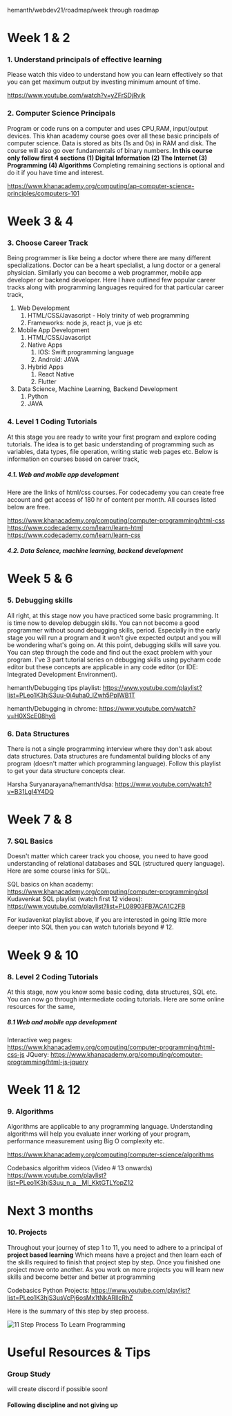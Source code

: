 

hemanth/webdev21/roadmap/week through roadmap


Week 1 & 2
==========

### 1. Understand principals of effective learning

Please watch this video to understand how you can learn effectively so that you can get maximum output by investing minimum amount of time.

https://www.youtube.com/watch?v=yZFrSDjRvjk

### 2. Computer Science Principals

Program or code runs on a computer and uses CPU,RAM, input/output devices. This khan academy course goes over all these basic principals of computer science. Data is stored as bits (1s and 0s) in RAM and disk. The course will also go over fundamentals of binary numbers. **In this course only follow first 4 sections (1) Digital Information (2) The Internet (3) Programming (4) Algorithms** Completing remaining sections is optional and do it if you have time and interest.

https://www.khanacademy.org/computing/ap-computer-science-principles/computers-101

Week 3 & 4
==========

### 3. Choose Career Track

Being programmer is like being a doctor where there are many different specializations. Doctor can be a heart specialist, a lung doctor
or a general physician. Similarly you can become a web programmer, mobile app developer or backend developer. Here I have outlined
few popular career tracks along with programming languages required for that particular career track,

1. Web Development
    1. HTML/CSS/Javascript - Holy trinity of web programming
    1. Frameworks: node js, react js, vue js etc
1. Mobile App Development
    1. HTML/CSS/Javascript
    1. Native Apps
        1. IOS: Swift programming language
        1. Android: JAVA
    1. Hybrid Apps
        1. React Native
        1. Flutter
1. Data Science, Machine Learning, Backend Development
    1. Python
    1. JAVA


### 4. Level 1 Coding Tutorials

At this stage you are ready to write your first program and explore coding tutorials. The idea is to get basic understanding
of programming such as variables, data types, file operation, writing static web pages etc. Below is information on courses
based on career track,

##### 4.1. Web and mobile app development

Here are the links of html/css courses. For codecademy you can create free account and get access of 180 hr 
of content per month. All courses listed below are free.
  
https://www.khanacademy.org/computing/computer-programming/html-css
https://www.codecademy.com/learn/learn-html
https://www.codecademy.com/learn/learn-css

##### 4.2. Data Science, machine learning, backend development


Week 5 & 6
==========

### 5. Debugging skills

All right, at this stage now you have practiced some basic programming. It is time now to develop debuggin skills. 
You can not become a good programmer without sound debugging skills, period. Especially in the early stage
you will run a program and it won't give expected output and you will be wondering what's going on. 
At this point, debugging skills will save you. You can step through the code and find out the exact problem
with your program. I've 3 part tutorial series on debugging skills using pycharm code editor but these 
concepts are applicable in any code editor (or IDE: Integrated Development Environment). 

hemanth/Debugging tips playlist: https://www.youtube.com/playlist?list=PLeo1K3hjS3uu-0i4uha0_lZwh5PpIWB1T

hemanth/Debugging in chrome: https://www.youtube.com/watch?v=H0XScE08hy8

### 6. Data Structures

There is not a single programming interview where they don't ask about data structures. Data structures are
fundamental building blocks of any program (doesn't matter which programming language). Follow this playlist 
to get your data structure concepts clear.

Harsha Suryanarayana/hemanth/dsa: https://www.youtube.com/watch?v=B31LgI4Y4DQ


Week 7 & 8
==========

### 7. SQL Basics

Doesn't matter which career track you choose, you need to have good understanding of relational databases 
and SQL (structured query language). Here are some course links for SQL.

SQL basics on khan academy: https://www.khanacademy.org/computing/computer-programming/sql
Kudavenkat SQL playlist (watch first 12 videos): https://www.youtube.com/playlist?list=PL08903FB7ACA1C2FB

For kudavenkat playlist above, if you are interested in going little more deeper into SQL then you can 
watch tutorials beyond # 12.

Week 9 & 10
===========

### 8. Level 2 Coding Tutorials

At this stage, now you know some basic coding, data structures, SQL etc. You can now go through intermediate 
coding tutorials. Here are some online resources for the same,


##### 8.1 Web and mobile app development

Interactive weg pages: https://www.khanacademy.org/computing/computer-programming/html-css-js
JQuery: https://www.khanacademy.org/computing/computer-programming/html-js-jquery

Week 11 & 12
============

### 9. Algorithms

Algorithms are applicable to any programming language. Understanding algorithms will help you evaluate
inner working of your program, performance measurement using Big O complexity etc.

https://www.khanacademy.org/computing/computer-science/algorithms

Codebasics algorithm videos (Video # 13 onwards) https://www.youtube.com/playlist?list=PLeo1K3hjS3uu_n_a__MI_KktGTLYopZ12

Next 3 months
=============

### 10. Projects

Throughout your journey of step 1 to 11, you need to adhere to a principal of **project based learning**
Which means have a project and then learn each of the skills required to finish that project step by step. 
Once you finished one project move onto another. As you work on more projects you will learn new skills 
and become better and better at programming

Codebasics Python Projects: https://www.youtube.com/playlist?list=PLeo1K3hjS3usVcPj6osMx1tNkARllcRhZ

Here is the summary of this step by step process.

![11 Step Process To Learn Programming](11_steps_learn_programming.png)


Useful Resources & Tips
=======================

### Group Study
will create discord if possible soon!
#### Following discipline and not giving up

